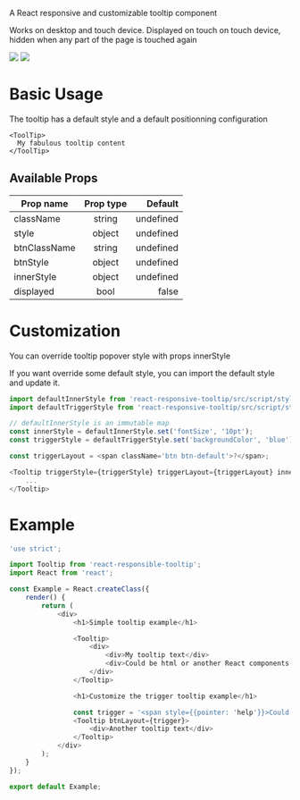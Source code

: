 A React responsive and customizable tooltip component

Works on desktop and touch device.
Displayed on touch on touch device, hidden when any part of the page is touched again

[![](https://img.shields.io/npm/v/react-responsive-tooltip.svg)](https://www.npmjs.com/package/react-responsive-tooltip)
[![](https://img.shields.io/npm/dm/react-responsive-tooltip.svg)](https://www.npmjs.com/package/react-responsive-tooltip)

# Basic Usage

The tooltip has a default style and a default positionning configuration

```
<ToolTip>
  My fabulous tooltip content
</ToolTip>
```

## Available Props


| Prop name     | Prop type     | Default   |
| ------------- |:-------------:| ---------:|
| className     | string        | undefined |
| style         | object        | undefined |
| btnClassName  | string        | undefined |
| btnStyle      | object        | undefined |
| innerStyle    | object        | undefined |
| displayed     | bool          | false     |


# Customization

You can override tooltip popover style with props innerStyle

If you want override some default style, you can import the default style and update it.

```javascript
import defaultInnerStyle from 'react-responsive-tooltip/src/script/styles/tooltip-inner';
import defaultTriggerStyle from 'react-responsive-tooltip/src/script/styles/tooltip-trigger';

// defaultInnerStyle is an immutable map
const innerStyle = defaultInnerStyle.set('fontSize', '10pt');
const triggerStyle = defaultTriggerStyle.set('backgroundColor', 'blue');

const triggerLayout = <span className='btn btn-default'>?</span>;

<Tooltip triggerStyle={triggerStyle} triggerLayout={triggerLayout} innerStyle={innerStyle}>
	...
</Tooltip>
```



# Example

```javascript
'use strict';

import Tooltip from 'react-responsible-tooltip';
import React from 'react';

const Example = React.createClass({
	render() {
		return (
			<div>
				<h1>Simple tooltip example</h1>

				<Tooltip>
					<div>
						<div>My tooltip text</div>
						<div>Could be html or another React components
					</div>
				</Tooltip>

				<h1>Customize the trigger tooltip example</h1>

				const trigger = '<span style={{pointer: 'help'}}>Could be text trigger also</span>';
				<Tooltip btnLayout={trigger}>
					<div>Another tooltip text</div>
				</Tooltip>
			</div>
		);
	}
});

export default Example;
```

